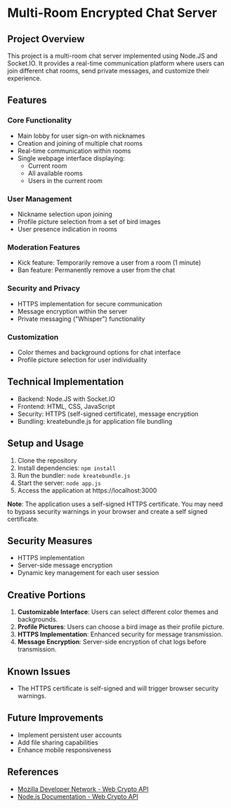 # Multi-Room Encrypted Chat Server

## Project Overview

This project is a multi-room chat server implemented using Node.JS and Socket.IO. It provides a real-time communication platform where users can join different chat rooms, send private messages, and customize their experience.

## Features

### Core Functionality
- Main lobby for user sign-on with nicknames
- Creation and joining of multiple chat rooms
- Real-time communication within rooms
- Single webpage interface displaying:
  - Current room
  - All available rooms
  - Users in the current room

### User Management
- Nickname selection upon joining
- Profile picture selection from a set of bird images
- User presence indication in rooms

### Moderation Features
- Kick feature: Temporarily remove a user from a room (1 minute)
- Ban feature: Permanently remove a user from the chat

### Security and Privacy
- HTTPS implementation for secure communication
- Message encryption within the server
- Private messaging ("Whisper") functionality

### Customization
- Color themes and background options for chat interface
- Profile picture selection for user individuality

## Technical Implementation

- Backend: Node.JS with Socket.IO
- Frontend: HTML, CSS, JavaScript
- Security: HTTPS (self-signed certificate), message encryption
- Bundling: kreatebundle.js for application file bundling

## Setup and Usage

1. Clone the repository
2. Install dependencies: `npm install`
3. Run the bundler: `node kreatebundle.js`
4. Start the server: `node app.js`
5. Access the application at https://localhost:3000

**Note**: The application uses a self-signed HTTPS certificate. You may need to bypass security warnings in your browser and create a self signed certificate.

## Security Measures

- HTTPS implementation
- Server-side message encryption
- Dynamic key management for each user session

## Creative Portions

1. **Customizable Interface**: Users can select different color themes and backgrounds.
2. **Profile Pictures**: Users can choose a bird image as their profile picture.
3. **HTTPS Implementation**: Enhanced security for message transmission.
4. **Message Encryption**: Server-side encryption of chat logs before transmission.

## Known Issues

- The HTTPS certificate is self-signed and will trigger browser security warnings.

## Future Improvements

- Implement persistent user accounts
- Add file sharing capabilities
- Enhance mobile responsiveness

## References

- [Mozilla Developer Network - Web Crypto API](https://developer.mozilla.org/en-US/docs/Web/API/Crypto/subtle)
- [Node.js Documentation - Web Crypto API](https://nodejs.org/api/webcrypto.html#rsahashedkeygenparamspublicexponent)
